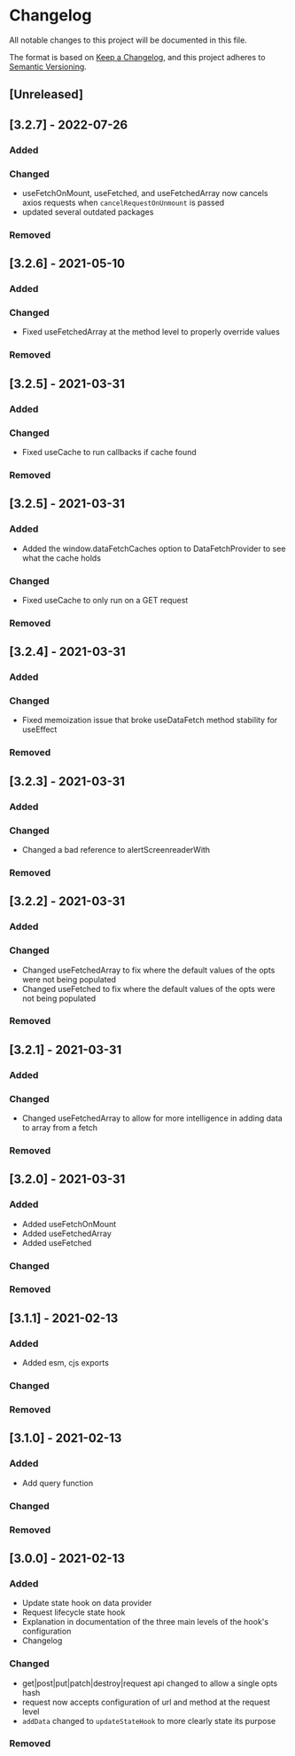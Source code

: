 # Changelog

All notable changes to this project will be documented in this file.

The format is based on [Keep a Changelog](https://keepachangelog.com/en/1.0.0/),
and this project adheres to [Semantic Versioning](https://semver.org/spec/v2.0.0.html).

## [Unreleased]

## [3.2.7] - 2022-07-26

### Added

### Changed

- useFetchOnMount, useFetched, and useFetchedArray now cancels axios requests when `cancelRequestOnUnmount` is passed
- updated several outdated packages

### Removed

## [3.2.6] - 2021-05-10

### Added

### Changed

- Fixed useFetchedArray at the method level to properly override values

### Removed

## [3.2.5] - 2021-03-31

### Added

### Changed

- Fixed useCache to run callbacks if cache found

### Removed

## [3.2.5] - 2021-03-31

### Added

- Added the window.dataFetchCaches option to DataFetchProvider to see what the cache holds

### Changed

- Fixed useCache to only run on a GET request

### Removed

## [3.2.4] - 2021-03-31

### Added

### Changed

- Fixed memoization issue that broke useDataFetch method stability for useEffect

### Removed

## [3.2.3] - 2021-03-31

### Added

### Changed

- Changed a bad reference to alertScreenreaderWith

### Removed

## [3.2.2] - 2021-03-31

### Added

### Changed

- Changed useFetchedArray to fix where the default values of the opts were not being populated
- Changed useFetched to fix where the default values of the opts were not being populated

### Removed

## [3.2.1] - 2021-03-31

### Added

### Changed

- Changed useFetchedArray to allow for more intelligence in adding data to array from a fetch

### Removed

## [3.2.0] - 2021-03-31

### Added

- Added useFetchOnMount
- Added useFetchedArray
- Added useFetched

### Changed

### Removed

## [3.1.1] - 2021-02-13

### Added

- Added esm, cjs exports

### Changed

### Removed

## [3.1.0] - 2021-02-13

### Added

- Add query function

### Changed

### Removed

## [3.0.0] - 2021-02-13

### Added

- Update state hook on data provider
- Request lifecycle state hook
- Explanation in documentation of the three main levels of the hook's configuration
- Changelog

### Changed

- get|post|put|patch|destroy|request api changed to allow a single opts hash
- request now accepts configuration of url and method at the request level
- `addData` changed to `updateStateHook` to more clearly state its purpose

### Removed
